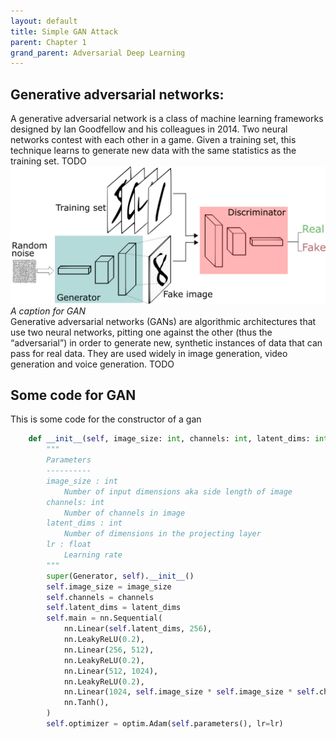 ```yaml
---
layout: default
title: Simple GAN Attack
parent: Chapter 1
grand_parent: Adversarial Deep Learning
---
```

<!-- ![Test Image 1](3DTest.png) -->
## Generative adversarial networks:
A generative adversarial network is a class of machine learning frameworks designed by Ian Goodfellow and his colleagues in 2014. Two neural networks contest with each other in a game. Given a training set, this technique learns to generate new data with the same statistics as the training set. TODO
![Simple Gan](/assets/chapter-1/simple_cn_gan.png)
*A caption for GAN* <br/>
Generative adversarial networks (GANs) are algorithmic architectures that use two neural networks, pitting one against the other (thus the “adversarial”) in order to generate new, synthetic instances of data that can pass for real data. They are used widely in image generation, video generation and voice generation. TODO

## Some code for GAN
This is some code for the constructor of a gan
```python
    def __init__(self, image_size: int, channels: int, latent_dims: int, lr: float):
        """
        Parameters
        ----------
        image_size : int
            Number of input dimensions aka side length of image
        channels: int
            Number of channels in image
        latent_dims : int
            Number of dimensions in the projecting layer
        lr : float
            Learning rate
        """
        super(Generator, self).__init__()
        self.image_size = image_size
        self.channels = channels
        self.latent_dims = latent_dims
        self.main = nn.Sequential(
            nn.Linear(self.latent_dims, 256),
            nn.LeakyReLU(0.2),
            nn.Linear(256, 512),
            nn.LeakyReLU(0.2),
            nn.Linear(512, 1024),
            nn.LeakyReLU(0.2),
            nn.Linear(1024, self.image_size * self.image_size * self.channels),
            nn.Tanh(),
        )
        self.optimizer = optim.Adam(self.parameters(), lr=lr)
```